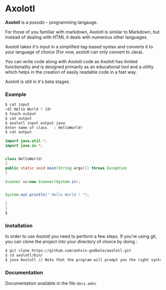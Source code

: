 # Axolotl 

 __Axolotl__ is a _pseudo -_ programming langauge.

For those of you familiar with markdown, Axolotl is similar to Markdown, but instead of dealing with HTML it deals with numerous other languages.

Axolotl takes it's input in a simplified tag-based syntax and converts it to your language of choice (For now, axolotl can only convert to Java).

You can write code along with Axolotl code as Axolotl has limited functionality and is designed primarily as an educational tool and a utility which helps in the creation of easily readable code in a fast way.

Axolotl is still in it's beta stages.

### Example

```sh
$ cat input
<d] Hello World ! [d>
$ touch output
$ cat output
$ axolotl input output java
Enter name of class   : HelloWorld!                
$ cat output 
```
```Java
import java.util.*;
import java.io.*;


class HelloWorld!
{
public static void main(String args[]) throws Exception
{

Scanner sc=new Scanner(System.in);


System.out.println(" Hello World ! ");

}
}
$ 
``` 

### Installation

In order to use Axolotl you need to perform a few steps.
If you're using git, you can clone the project into your directory of choice by doing :

```sh
$ git clone https://github.com/ashvin-godbole/axolotl.git
$ cd axolotl/bin/
$ java Axolotl // Note that the program will prompt you the right syntax.
```

### Documentation

Documentation available in the file `docs.adoc`
